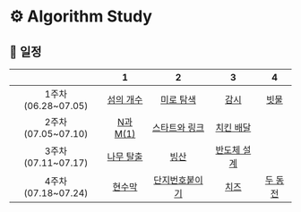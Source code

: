 # ⚙️ Algorithm Study

## 📆 일정

| |1|2|3|4|
|:-:|:-:|:-:|:-:|:-:|
|1주차(06.28~07.05)|[섬의 개수](https://www.acmicpc.net/problem/4963)|[미로 탐색](https://www.acmicpc.net/problem/2178)|[감시](https://www.acmicpc.net/problem/15683)|[빗물](https://www.acmicpc.net/problem/14719)|
|2주차(07.05~07.10)|[N과 M(1)](https://www.acmicpc.net/problem/15649)|[스타트와 링크](https://www.acmicpc.net/problem/14889)|[치킨 배달](https://www.acmicpc.net/problem/15686)|
|3주차(07.11~07.17)|[나무 탈출](https://www.acmicpc.net/problem/15900)|[빙산](https://www.acmicpc.net/problem/2573)|[반도체 설계](https://www.acmicpc.net/problem/2352)|
|4주차(07.18~07.24)|[현수막](https://www.acmicpc.net/problem/14716)|[단지번호붙이기](https://www.acmicpc.net/problem/2667)|[치즈](https://www.acmicpc.net/problem/2638)|[두 동전](https://www.acmicpc.net/problem/16197)|
